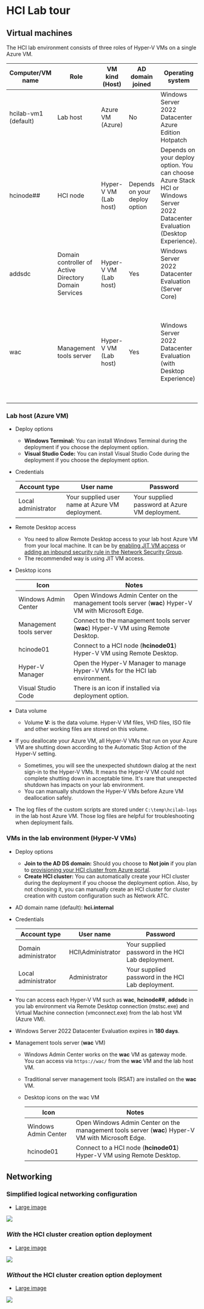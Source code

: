 # HCI Lab tour

## Virtual machines

The HCI lab environment consists of three roles of Hyper-V VMs on a single Azure VM.

| Computer/VM name | Role | VM kind<br/>(Host) | AD domain joined | Operating system | Notes |
| ---- | ---- | ---- | ---- | ---- | --- |
| hcilab-vm1 (default) | Lab host | Azure VM<br/>(Azure) | No | Windows Server 2022 Datacenter Azure Edition Hotpatch | |
| hcinode## | HCI node | Hyper-V VM<br/>(Lab host) | Depends on your deploy option | Depends on your deploy option. You can choose Azure Stack HCI or Windows Server 2022 Datacenter Evaluation (Desktop Experience). | `##` in the name is changed depending on the number of HCI nodes such as `01`, `02`, `03`, ... |
| addsdc | Domain controller of Active Directory Domain Services | Hyper-V VM<br/>(Lab host) | Yes | Windows Server 2022 Datacenter Evaluation (Server Core) | |
| wac | Management tools server | Hyper-V VM<br/>(Lab host) | Yes | Windows Server 2022 Datacenter Evaluation (with Desktop Experience) | Windows Admin Center works on this server with gateway mode, and many server management tools are installed on this server. |

### Lab host (Azure VM)

- Deploy options
    - **Windows Terminal:** You can install Windows Terminal during the deployment if you choose the deployment option.
    - **Visual Studio Code:** You can install Visual Studio Code during the deployment if you choose the deployment option.

- Credentials

    | Account type | User name | Password |
    | ---- | ---- | ---- |
    | Local administrator | Your supplied user name at Azure VM deployment. | Your supplied password at Azure VM deployment. |

- Remote Desktop access
    - You need to allow Remote Desktop access to your lab host Azure VM from your local machine. It can be by [enabling JIT VM access](https://learn.microsoft.com/en-us/azure/defender-for-cloud/just-in-time-access-usage) or [adding an inbound security rule in the Network Security Group](https://learn.microsoft.com/en-us/azure/virtual-network/tutorial-filter-network-traffic#create-security-rules).
    - The recommended way is using JIT VM access.

- Desktop icons

    | Icon | Notes |
    | ---- | ---- |
    | Windows Admin Center | Open Windows Admin Center on the management tools server (**wac**) Hyper-V VM with Microsoft Edge.  |
    | Management tools server | Connect to the management tools server (**wac**) Hyper-V VM using Remote Desktop. |
    | hcinode01 | Connect to a HCI node (**hcinode01**) Hyper-V VM using Remote Desktop. |
    | Hyper-V Manager | Open the Hyper-V Manager to manage Hyper-V VMs for the HCI lab environment. |
    | Visual Studio Code | There is an icon if installed via deployment option. |

- Data volume
    - Volume **V:** is the data volume. Hyper-V VM files, VHD files, ISO file and other working files are stored on this volume.

- If you deallocate your Azure VM, all Hyper-V VMs that run on your Azure VM are shutting down according to the Automatic Stop Action of the Hyper-V setting.
    - Sometimes, you will see the unexpected shutdown dialog at the next sign-in to the Hyper-V VMs. It means the Hyper-V VM could not complete shutting down in acceptable time. It's rare that unexpected shutdown has impacts on your lab environment.
    - You can manually shutdown the Hyper-V VMs before Azure VM deallocation safely.

- The log files of the custom scripts are stored under `C:\temp\hcilab-logs` in the lab host Azure VM. Those log files are helpful for troubleshooting when deployment fails.

### VMs in the lab environment (Hyper-V VMs)

- Deploy options
    - **Join to the AD DS domain:** Should you choose to **Not join** if you plan to [provisioning your HCI cluster from Azure portal](https://learn.microsoft.com/en-us/azure-stack/hci/deploy/deploy-via-portal).
    - **Create HCI cluster:** You can automatically create your HCI cluster during the deployment if you choose the deployment option. Also, by not choosing it, you can manually create an HCI cluster for cluster creation with custom configuration such as Network ATC.

- AD domain name (default): **hci.internal**

- Credentials

    | Account type | User name | Password |
    | ---- | ---- | ---- |
    | Domain administrator | HCI\\Administrator | Your supplied password in the HCI Lab deployment. |
    | Local administrator | Administrator | Your supplied password in the HCI Lab deployment. |

- You can access each Hyper-V VM such as **wac**, **hcinode##**, **addsdc** in you lab environment via Remote Desktop connection (mstsc.exe) and Virtual Machine connection (vmconnect.exe) from the lab host VM (Azure VM).

- Windows Server 2022 Datacenter Evaluation expires in **180 days**.

- Management tools server (**wac** VM)

    - Windows Admin Center works on the **wac** VM as gateway mode. You can access via `https://wac/` from the **wac** VM and the lab host VM.
    - Traditional server management tools (RSAT) are installed on the **wac** VM.

    - Desktop icons on the wac VM

        | Icon | Notes |
        | ---- | ---- |
        | Windows Admin Center | Open Windows Admin Center on the management tools server (**wac**) Hyper-V VM with Microsoft Edge.  |
        | hcinode01 | Connect to a HCI node (**hcinode01**) Hyper-V VM using Remote Desktop. |

## Networking

### Simplified logical networking configuration

- [Large image](https://raw.githubusercontent.com/tksh164/hci-lab/main/docs/media/hci-lab-networking-logical-simplified.svg)

![](./media/hci-lab-networking-logical-simplified.svg)

### _With_ the HCI cluster creation option deployment

- [Large image](https://raw.githubusercontent.com/tksh164/hci-lab/main/docs/media/hci-lab-networking-with-hci-cluster.svg)

![](./media/hci-lab-networking-with-hci-cluster.svg)

### _Without_ the HCI cluster creation option deployment

- [Large image](https://raw.githubusercontent.com/tksh164/hci-lab/main/docs/media/hci-lab-networking-without-hci-cluster.svg)

![](./media/hci-lab-networking-without-hci-cluster.svg)
